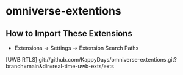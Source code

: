 # omniverse-extentions
## How to Import These Extensions
- Extensions -> Settings -> Extension Search Paths

[UWB RTLS] git://github.com/KappyDays/omniverse-extentions.git?branch=main&dir=real-time-uwb-exts/exts
